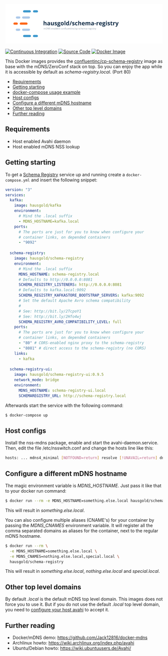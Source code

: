 ![mDNS enabled confluentinc/cp-schema-registry](https://raw.githubusercontent.com/hausgold/docker-schema-registry/master/docs/assets/project.png)

[![Continuous Integration](https://github.com/hausgold/docker-schema-registry/actions/workflows/package.yml/badge.svg?branch=master)](https://github.com/hausgold/docker-schema-registry/actions/workflows/package.yml)
[![Source Code](https://img.shields.io/badge/source-on%20github-blue.svg)](https://github.com/hausgold/docker-schema-registry)
[![Docker Image](https://img.shields.io/badge/image-on%20docker%20hub-blue.svg)](https://hub.docker.com/r/hausgold/schema-registry/)

This Docker images provides the [confluentinc/cp-schema-registry](https://hub.docker.com/r/confluentinc/cp-schema-registry) image as base
with the mDNS/ZeroConf stack on top. So you can enjoy the app
while it is accessible by default as *schema-registry.local*. (Port 80)

- [Requirements](#requirements)
- [Getting starting](#getting-starting)
- [docker-compose usage example](#docker-compose-usage-example)
- [Host configs](#host-configs)
- [Configure a different mDNS hostname](#configure-a-different-mdns-hostname)
- [Other top level domains](#other-top-level-domains)
- [Further reading](#further-reading)

## Requirements

* Host enabled Avahi daemon
* Host enabled mDNS NSS lookup

## Getting starting

To get a [Schema Registry](https://github.com/confluentinc/schema-registry)
service up and running create a `docker-compose.yml` and insert the following
snippet:

```yaml
version: "3"
services:
  kafka:
    image: hausgold/kafka
    environment:
      # Mind the .local suffix
      - MDNS_HOSTNAME=kafka.local
    ports:
      # The ports are just for you to know when configure your
      # container links, on depended containers
      - "9092"

  schema-registry:
    image: hausgold/schema-registry
    environment:
      # Mind the .local suffix
      MDNS_HOSTNAME: schema-registry.local
      # Defaults to http://0.0.0.0:8081
      SCHEMA_REGISTRY_LISTENERS: http://0.0.0.0:8081
      # Defaults to kafka.local:9092
      SCHEMA_REGISTRY_KAFKASTORE_BOOTSTRAP_SERVERS: kafka:9092
      # Set the default Apache Avro schema compatibility
      #
      # See: http://bit.ly/2TcpoY1
      # See: http://bit.ly/2Hfo4wj
      SCHEMA_REGISTRY_AVRO_COMPATIBILITY_LEVEL: full
    ports:
      # The ports are just for you to know when configure your
      # container links, on depended containers
      - "80" # CORS-enabled nginx proxy to the schema-registry
      - "8081" # direct access to the schema-registry (no CORS)
    links:
      - kafka

  schema-registry-ui:
    image: hausgold/schema-registry-ui:0.9.5
    network_mode: bridge
    environment:
      MDNS_HOSTNAME: schema-registry-ui.local
      SCHEMAREGISTRY_URL: http://schema-registry.local
```

Afterwards start the service with the following command:

```bash
$ docker-compose up
```

## Host configs

Install the nss-mdns package, enable and start the avahi-daemon.service. Then,
edit the file /etc/nsswitch.conf and change the hosts line like this:

```bash
hosts: ... mdns4_minimal [NOTFOUND=return] resolve [!UNAVAIL=return] dns ...
```

## Configure a different mDNS hostname

The magic environment variable is *MDNS_HOSTNAME*. Just pass it like that to
your docker run command:

```bash
$ docker run --rm -e MDNS_HOSTNAME=something.else.local hausgold/schema-registry
```

This will result in *something.else.local*.

You can also configure multiple aliases (CNAME's) for your container by
passing the *MDNS_CNAMES* environment variable. It will register all the comma
separated domains as aliases for the container, next to the regular mDNS
hostname.

```bash
$ docker run --rm \
  -e MDNS_HOSTNAME=something.else.local \
  -e MDNS_CNAMES=nothing.else.local,special.local \
  hausgold/schema-registry
```

This will result in *something.else.local*, *nothing.else.local* and
*special.local*.

## Other top level domains

By default *.local* is the default mDNS top level domain. This images does not
force you to use it. But if you do not use the default *.local* top level
domain, you need to [configure your host avahi][custom_mdns] to accept it.

## Further reading

* Docker/mDNS demo: https://github.com/Jack12816/docker-mdns
* Archlinux howto: https://wiki.archlinux.org/index.php/avahi
* Ubuntu/Debian howto: https://wiki.ubuntuusers.de/Avahi/

[custom_mdns]: https://wiki.archlinux.org/index.php/avahi#Configuring_mDNS_for_custom_TLD
